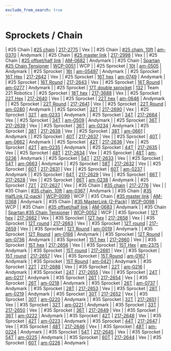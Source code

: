 ```yaml
---
exclude_from_search: true
---
```


# Sprockets / Chain

| #25 Chain | [#25 chain](https://jgermita.github.io/frc-parts/parts/00620.html) | [217-2775](http://www.vexrobotics.com/vexpro/motion/sprockets-and-chain/roller-chain.html) | Vex |
| #25 Chain | [#25 chain, 10ft](https://jgermita.github.io/frc-parts/parts/00865.html) | [am-0370](http://www.andymark.com/product-p/am-0370.htm) | Andymark |
| #25 Chain | [#25 master link](https://jgermita.github.io/frc-parts/parts/00621.html) | [217-2998](http://www.vexrobotics.com/vexpro/motion/sprockets-and-chain/roller-chain.html) | Vex |
| #25 Chain | [#25 offset/half link](https://jgermita.github.io/frc-parts/parts/00622.html) | [AM-0682](http://www.andymark.com/product-p/am-0682.htm) | Andymark |
| #25 Chain | [Spartan #25 Chain Tensioner](https://jgermita.github.io/frc-parts/parts/01037.html) | [WCP-0051](http://www.wcproducts.net/WCP-0051) | WCP |
| #25 Sprocket | [10t](https://jgermita.github.io/frc-parts/parts/00623.html) | [am-0505](http://www.andymark.com/product-p/am-0505.htm) | Andymark |
| #25 Sprocket | [16t](https://jgermita.github.io/frc-parts/parts/00624.html) | [am-05497](http://www.andymark.com/product-p/am-0497.htm) | Andymark |
| #25 Sprocket | [16T Hex](https://jgermita.github.io/frc-parts/parts/00625.html) | [217-2642](http://www.vexrobotics.com/vexpro/motion/sprockets-and-chain/25-sprockets.html) | Vex |
| #25 Sprocket | [16T hex](https://jgermita.github.io/frc-parts/parts/00626.html) | [am-0749](http://www.andymark.com/Sprocket-p/am-0749.htm) | Andymark |
| #25 Sprocket | [16T Round](https://jgermita.github.io/frc-parts/parts/00627.html) | [217-2643](http://www.vexrobotics.com/vexpro/motion/sprockets-and-chain/25-sprockets.html) | Vex |
| #25 Sprocket | [16T Round](https://jgermita.github.io/frc-parts/parts/00628.html) | [am-0277](http://www.andymark.com/Sprocket-p/am-0277.htm) | Andymark |
| #25 Sprocket | [17T double sprocket](https://jgermita.github.io/frc-parts/parts/00629.html) | [132](http://www.team221.com/viewproduct.php?id=132) | Team 221 Robotics |
| #25 Sprocket | [18T hex](https://jgermita.github.io/frc-parts/parts/00630.html) | [217-3688](http://www.vexrobotics.com/vexpro/motion/sprockets-and-chain/25-sprockets.html) | Vex |
| #25 Sprocket | [22T Hex](https://jgermita.github.io/frc-parts/parts/00631.html) | [217-2640](http://www.vexrobotics.com/vexpro/motion/sprockets-and-chain/25-sprockets.html) | Vex |
| #25 Sprocket | [22T hex](https://jgermita.github.io/frc-parts/parts/00632.html) | [am-0646](http://www.andymark.com/Sprocket-p/am-0646.htm) | Andymark |
| #25 Sprocket | [22T Round](https://jgermita.github.io/frc-parts/parts/00633.html) | [217-2641](http://www.vexrobotics.com/vexpro/motion/sprockets-and-chain/25-sprockets.html) | Vex |
| #25 Sprocket | [22T Round](https://jgermita.github.io/frc-parts/parts/00634.html) | [am-0280](http://www.andymark.com/Sprocket-p/am-0280.htm) | Andymark |
| #25 Sprocket | [32T](https://jgermita.github.io/frc-parts/parts/00635.html) | [217-2690](http://www.vexrobotics.com/vexpro/motion/sprockets-and-chain/25-sprockets.html) | Vex |
| #25 Sprocket | [32T](https://jgermita.github.io/frc-parts/parts/00636.html) | [am-0233](http://www.andymark.com/Sprocket-p/am-0233.htm) | Andymark |
| #25 Sprocket | [34T](https://jgermita.github.io/frc-parts/parts/00637.html) | [217-2664](http://www.vexrobotics.com/vexpro/motion/sprockets-and-chain/25-sprockets.html) | Vex |
| #25 Sprocket | [34T](https://jgermita.github.io/frc-parts/parts/00638.html) | [am-0509](http://www.andymark.com/Sprocket-p/am-0509.htm) | Andymark |
| #25 Sprocket | [36T](https://jgermita.github.io/frc-parts/parts/00639.html) | [217-2639](http://www.vexrobotics.com/vexpro/motion/sprockets-and-chain/25-sprockets.html) | Vex |
| #25 Sprocket | [36T](https://jgermita.github.io/frc-parts/parts/00640.html) | [am-0234](http://www.andymark.com/Sprocket-p/am-0234.htm) | Andymark |
| #25 Sprocket | [38T](https://jgermita.github.io/frc-parts/parts/00641.html) | [217-2638](http://www.vexrobotics.com/vexpro/motion/sprockets-and-chain/25-sprockets.html) | Vex |
| #25 Sprocket | [38T](https://jgermita.github.io/frc-parts/parts/00642.html) | [am-0661](http://www.andymark.com/Sprocket-p/am-0661.htm) | Andymark |
| #25 Sprocket | [40T](https://jgermita.github.io/frc-parts/parts/00643.html) | [217-2637](http://www.vexrobotics.com/vexpro/motion/sprockets-and-chain/25-sprockets.html) | Vex |
| #25 Sprocket | [40T](https://jgermita.github.io/frc-parts/parts/00644.html) | [am-0662](http://www.andymark.com/Sprocket-p/am-0662.htm) | Andymark |
| #25 Sprocket | [42T](https://jgermita.github.io/frc-parts/parts/00645.html) | [217-2636](http://www.vexrobotics.com/vexpro/motion/sprockets-and-chain/25-sprockets.html) | Vex |
| #25 Sprocket | [42T](https://jgermita.github.io/frc-parts/parts/00646.html) | [am-0235](http://www.andymark.com/Sprocket-p/am-0235.htm) | Andymark |
| #25 Sprocket | [44T](https://jgermita.github.io/frc-parts/parts/00647.html) | [217-2635](http://www.vexrobotics.com/vexpro/motion/sprockets-and-chain/25-sprockets.html) | Vex |
| #25 Sprocket | [48T](https://jgermita.github.io/frc-parts/parts/00648.html) | [217-2634](http://www.vexrobotics.com/vexpro/motion/sprockets-and-chain/25-sprockets.html) | Vex |
| #25 Sprocket | [48T](https://jgermita.github.io/frc-parts/parts/00649.html) | [am-0236](http://www.andymark.com/Sprocket-p/am-0236.htm) | Andymark |
| #25 Sprocket | [54T](https://jgermita.github.io/frc-parts/parts/00650.html) | [217-2633](http://www.vexrobotics.com/vexpro/motion/sprockets-and-chain/25-sprockets.html) | Vex |
| #25 Sprocket | [54T](https://jgermita.github.io/frc-parts/parts/00651.html) | [am-0663](http://www.andymark.com/Sprocket-p/am-0663.htm) | Andymark |
| #25 Sprocket | [58T](https://jgermita.github.io/frc-parts/parts/00652.html) | [217-2632](http://www.vexrobotics.com/vexpro/motion/sprockets-and-chain/25-sprockets.html) | Vex |
| #25 Sprocket | [60T](https://jgermita.github.io/frc-parts/parts/00653.html) | [217-2631](http://www.vexrobotics.com/vexpro/motion/sprockets-and-chain/25-sprockets.html) | Vex |
| #25 Sprocket | [60T](https://jgermita.github.io/frc-parts/parts/00654.html) | [am-0237](http://www.andymark.com/Sprocket-p/am-0237.htm) | Andymark |
| #25 Sprocket | [64T](https://jgermita.github.io/frc-parts/parts/00655.html) | [217-2629](http://www.vexrobotics.com/vexpro/motion/sprockets-and-chain/25-sprockets.html) | Vex |
| #25 Sprocket | [66T](https://jgermita.github.io/frc-parts/parts/00656.html) | [217-2628](http://www.vexrobotics.com/vexpro/motion/sprockets-and-chain/25-sprockets.html) | Vex |
| #25 Sprocket | [66T](https://jgermita.github.io/frc-parts/parts/00657.html) | [am-0238](http://www.andymark.com/Sprocket-p/am-0238.htm) | Andymark |
| #25 Sprocket | [72T](https://jgermita.github.io/frc-parts/parts/00658.html) | [217-2627](http://www.vexrobotics.com/vexpro/motion/sprockets-and-chain/25-sprockets.html) | Vex |
| #35 Chain | [#35 chain](https://jgermita.github.io/frc-parts/parts/00659.html) | [217-2776](http://www.vexrobotics.com/vexpro/motion/sprockets-and-chain/roller-chain.html) | Vex |
| #35 Chain | [#35 chain, 10ft](https://jgermita.github.io/frc-parts/parts/00866.html) | [am-0367](http://www.andymark.com/product-p/am-0367.htm) | Andymark |
| #35 Chain | [#35 HalfLink (2-pack)](https://jgermita.github.io/frc-parts/parts/01060.html) | [WCP-0099](http://www.wcproducts.net/WCP-0099) | WCP |
| #35 Chain | [#35 master link](https://jgermita.github.io/frc-parts/parts/00660.html) | [AM-0368](http://www.andymark.com/product-p/am-0368.htm) | Andymark |
| #35 Chain | [#35 MasterLink (2-Pack)](https://jgermita.github.io/frc-parts/parts/01059.html) | [WCP-0098](http://www.wcproducts.net/WCP-0098) | WCP |
| #35 Chain | [#35 offset/half link](https://jgermita.github.io/frc-parts/parts/00661.html) | [AM-0683](http://www.andymark.com/product-p/am-0683.htm) | Andymark |
| #35 Chain | [Spartan #35 Chain Tensioner](https://jgermita.github.io/frc-parts/parts/01038.html) | [WCP-0052](http://www.wcproducts.net/WCP-0052) | WCP |
| #35 Sprocket | [12T hex](https://jgermita.github.io/frc-parts/parts/00662.html) | [217-2662](http://www.vexrobotics.com/vexpro/motion/sprockets-and-chain/35-sprockets.html) | Vex |
| #35 Sprocket | [12T hex](https://jgermita.github.io/frc-parts/parts/00663.html) | [217-2658](http://www.vexrobotics.com/vexpro/motion/sprockets-and-chain/35-sprockets.html) | Vex |
| #35 Sprocket | [12T round](https://jgermita.github.io/frc-parts/parts/00664.html) | [217-2663](http://www.vexrobotics.com/vexpro/motion/sprockets-and-chain/35-sprockets.html) | Vex |
| #35 Sprocket | [12T round](https://jgermita.github.io/frc-parts/parts/00665.html) | [217-2659](http://www.vexrobotics.com/vexpro/motion/sprockets-and-chain/35-sprockets.html) | Vex |
| #35 Sprocket | [12T Round](https://jgermita.github.io/frc-parts/parts/00666.html) | [am-0019](http://www.andymark.com/Sprocket-p/am-0019.htm) | Andymark |
| #35 Sprocket | [12T Round](https://jgermita.github.io/frc-parts/parts/00667.html) | [am-0166](http://www.andymark.com/Sprocket-p/am-0166.htm) | Andymark |
| #35 Sprocket | [12T Round](https://jgermita.github.io/frc-parts/parts/00668.html) | [am-0736](http://www.andymark.com/Sprocket-p/am-0736.htm) | Andymark |
| #35 Sprocket | [15T hex](https://jgermita.github.io/frc-parts/parts/00669.html) | [217-2660](http://www.vexrobotics.com/vexpro/motion/sprockets-and-chain/35-sprockets.html) | Vex |
| #35 Sprocket | [15T hex](https://jgermita.github.io/frc-parts/parts/00670.html) | [217-2656](http://www.vexrobotics.com/vexpro/motion/sprockets-and-chain/35-sprockets.html) | Vex |
| #35 Sprocket | [15T Hex](https://jgermita.github.io/frc-parts/parts/00671.html) | [am-2375](http://www.andymark.com/Sprocket-p/am-2375.htm) | Andymark |
| #35 Sprocket | [15T round](https://jgermita.github.io/frc-parts/parts/00672.html) | [217-2661](http://www.vexrobotics.com/vexpro/motion/sprockets-and-chain/35-sprockets.html) | Vex |
| #35 Sprocket | [15T round](https://jgermita.github.io/frc-parts/parts/00673.html) | [217-2657](http://www.vexrobotics.com/vexpro/motion/sprockets-and-chain/35-sprockets.html) | Vex |
| #35 Sprocket | [15T Round](https://jgermita.github.io/frc-parts/parts/00674.html) | [am-0167](http://www.andymark.com/Sprocket-p/am-0167.htm) | Andymark |
| #35 Sprocket | [15T Round](https://jgermita.github.io/frc-parts/parts/00675.html) | [am-0421](http://www.andymark.com/Sprocket-p/am-0421.htm) | Andymark |
| #35 Sprocket | [22T](https://jgermita.github.io/frc-parts/parts/00676.html) | [217-2688](http://www.vexrobotics.com/vexpro/motion/sprockets-and-chain/35-sprockets.html) | Vex |
| #35 Sprocket | [22T](https://jgermita.github.io/frc-parts/parts/00677.html) | [am-0216](http://www.andymark.com/Sprocket-p/am-0216.htm) | Andymark |
| #35 Sprocket | [24T](https://jgermita.github.io/frc-parts/parts/00678.html) | [217-2655](http://www.vexrobotics.com/vexpro/motion/sprockets-and-chain/35-sprockets.html) | Vex |
| #35 Sprocket | [24T](https://jgermita.github.io/frc-parts/parts/00679.html) | [am-0217](http://www.andymark.com/Sprocket-p/am-0217.htm) | Andymark |
| #35 Sprocket | [26T](https://jgermita.github.io/frc-parts/parts/00680.html) | [217-2654](http://www.vexrobotics.com/vexpro/motion/sprockets-and-chain/35-sprockets.html) | Vex |
| #35 Sprocket | [26T](https://jgermita.github.io/frc-parts/parts/00681.html) | [am-0218](http://www.andymark.com/Sprocket-p/am-0218.htm) | Andymark |
| #35 Sprocket | [26T](https://jgermita.github.io/frc-parts/parts/00682.html) | [am-0737](http://www.andymark.com/Sprocket-p/am-0737.htm) | Andymark |
| #35 Sprocket | [28T](https://jgermita.github.io/frc-parts/parts/00683.html) | [217-2653](http://www.vexrobotics.com/vexpro/motion/sprockets-and-chain/35-sprockets.html) | Vex |
| #35 Sprocket | [28T](https://jgermita.github.io/frc-parts/parts/00684.html) | [am-0219](http://www.andymark.com/Sprocket-p/am-0219.htm) | Andymark |
| #35 Sprocket | [30T](https://jgermita.github.io/frc-parts/parts/00685.html) | [217-2652](http://www.vexrobotics.com/vexpro/motion/sprockets-and-chain/35-sprockets.html) | Vex |
| #35 Sprocket | [30T](https://jgermita.github.io/frc-parts/parts/00686.html) | [am-0220](http://www.andymark.com/Sprocket-p/am-0220.htm) | Andymark |
| #35 Sprocket | [32T](https://jgermita.github.io/frc-parts/parts/00687.html) | [217-2651](http://www.vexrobotics.com/vexpro/motion/sprockets-and-chain/35-sprockets.html) | Vex |
| #35 Sprocket | [32T](https://jgermita.github.io/frc-parts/parts/00688.html) | [am-0221](http://www.andymark.com/Sprocket-p/am-0221.htm) | Andymark |
| #35 Sprocket | [33T](https://jgermita.github.io/frc-parts/parts/00689.html) | [217-2650](http://www.vexrobotics.com/vexpro/motion/sprockets-and-chain/35-sprockets.html) | Vex |
| #35 Sprocket | [36T](https://jgermita.github.io/frc-parts/parts/00690.html) | [217-2649](http://www.vexrobotics.com/vexpro/motion/sprockets-and-chain/35-sprockets.html) | Vex |
| #35 Sprocket | [36T](https://jgermita.github.io/frc-parts/parts/00691.html) | [am-0222](http://www.andymark.com/Sprocket-p/am-0222.htm) | Andymark |
| #35 Sprocket | [42T](https://jgermita.github.io/frc-parts/parts/00692.html) | [217-2648](http://www.vexrobotics.com/vexpro/motion/sprockets-and-chain/35-sprockets.html) | Vex |
| #35 Sprocket | [42T](https://jgermita.github.io/frc-parts/parts/00693.html) | [am-0223](http://www.andymark.com/Sprocket-p/am-0223.htm) | Andymark |
| #35 Sprocket | [44T](https://jgermita.github.io/frc-parts/parts/00694.html) | [217-2647](http://www.vexrobotics.com/vexpro/motion/sprockets-and-chain/35-sprockets.html) | Vex |
| #35 Sprocket | [48T](https://jgermita.github.io/frc-parts/parts/00695.html) | [217-2646](http://www.vexrobotics.com/vexpro/motion/sprockets-and-chain/35-sprockets.html) | Vex |
| #35 Sprocket | [48T](https://jgermita.github.io/frc-parts/parts/00696.html) | [am-0224](http://www.andymark.com/Sprocket-p/am-0224.htm) | Andymark |
| #35 Sprocket | [54T](https://jgermita.github.io/frc-parts/parts/00697.html) | [217-2645](http://www.vexrobotics.com/vexpro/motion/sprockets-and-chain/35-sprockets.html) | Vex |
| #35 Sprocket | [54T](https://jgermita.github.io/frc-parts/parts/00698.html) | [am-0225](http://www.andymark.com/Sprocket-p/am-0225.htm) | Andymark |
| #35 Sprocket | [60T](https://jgermita.github.io/frc-parts/parts/00699.html) | [217-2644](http://www.vexrobotics.com/vexpro/motion/sprockets-and-chain/35-sprockets.html) | Vex |
| #35 Sprocket | [60T](https://jgermita.github.io/frc-parts/parts/00700.html) | [am-0226](http://www.andymark.com/Sprocket-p/am-0226.htm) | Andymark |